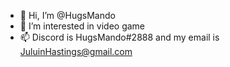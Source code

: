 - 👋 Hi, I’m @HugsMando
- 👀 I’m interested in video game
- 📫 Discord is HugsMando#2888 and my email is JuluinHastings@gmail.com
<!---
HugsMando/HugsMando is a ✨ special ✨ repository because its `README.md` (this file) appears on your GitHub profile.
You can click the Preview link to take a look at your changes.
--->
